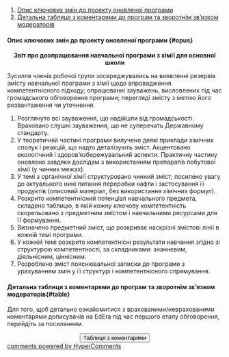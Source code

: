 <div id="hypercomments_widget" class="js-hypercomments-widget invisible"></div>

1. [Опис ключових змін до проекту оновленої програми](#opus)
2. [Детальна таблиця з коментарями до програм та зворотнім зв’язком модераторів](#table)

#### Опис ключових змін  до проекту оновленої  програми {#opus}

<p align="center"><b>Звіт про доопрацювання навчальної програми з хімії для основної школи</b></p>

Зусилля членів робочої групи зосереджувались на виявленні резервів змісту навчальної програми з хімії щодо впровадження компетентнісного підходу; опрацюванні зауважень, висловлених під час громадського обговорення програми; перегляді змісту з метою його розвантаження чи уточнення.

1. Розглянуто всі зауваження, що надійшли від громадськості. Враховано слушні зауваження, що не суперечать Державному стандарту.
2. У теоретичній частині програми вилучено деякі приклади хімічних сполук і реакцій, що надто деталізують зміст. Акцентовано екологічний і здоров’язбережувальний аспекти. Практичну частину оновлено завдяки дослідам  з використанням препаратів побутової хімії (у чинних межах).
3. У темі з органічної хімії структуровано чинний зміст; посилено увагу до актуального нині питання переробки нафти і застосування її продуктів (описовий матеріал, без використання хімічних формул).
4. Розкрито компетентнісний потенціал навчального предмета, складено таблицю, в якій  кожну  ключову компетентність скорельовано з  предметним змістом і  навчальними ресурсами для її формування.
5. Визначено предметний зміст, що розкриває наскрізні змістові лінії в кожній темі програми.
6. У кожній темі розкрито компетентнісні результати навчання згідно зі структурою компетентності, за складниками: знаннєвим, діяльнісним, ціннісним. 
7. Розроблено зміст пояснювальної записки до програми з урахуванням змін у її структурі і компетентнісного спрямування.

#### Детальна таблиця з коментарями до програм та зворотнім зв’язком модераторів{#table}

Для того, щоб детально ознайомитися з врахованими/неврахованими коментарями дописувачів на EdEra під час першого етапу обговорення, перейдіть за посиланням. 
<br>

<center><a href="https://docs.google.com/document/d/1iZi1h8wQVqfXguZpbhn9RNr73UrA09LEdldf_5tIDTE/edit?usp=sharing" target="_blank"><button type="button" class="btn btn-primary" aria-haspopup="true" aria-expanded="false">Таблиця з коментарями</button></a></center>

<div class="js-hypercomments-container">
    <a href="http://hypercomments.com" class="hc-link" title="comments widget">comments powered by HyperComments</a>
</div>